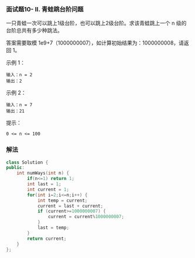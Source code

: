 ### 面试题10- II. 青蛙跳台阶问题

一只青蛙一次可以跳上1级台阶，也可以跳上2级台阶。求该青蛙跳上一个 n 级的台阶总共有多少种跳法。

答案需要取模 1e9+7（1000000007），如计算初始结果为：1000000008，请返回 1。

示例 1：
```
输入：n = 2
输出：2
```
示例 2：
```
输入：n = 7
输出：21
```
提示：
```
0 <= n <= 100
```

### 解法

``` cpp
class Solution {
public:
    int numWays(int n) {
        if(n<=1) return 1;
        int last = 1;
        int current = 1;
        for(int i=2;i<=n;i++) {
            int temp = current;
            current = last + current;
            if (current>=1000000007) {
                current = current%1000000007;
            }
            last = temp;
        }
        return current; 
    }
};
```